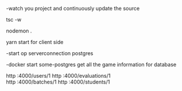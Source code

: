 -watch you project and continuously update the source

tsc -w

nodemon .

yarn start for client side

-start op serverconnection postgres

-docker start some-postgres
get all the game information for database

http :4000/users/1
http :4000/evaluations/1  
http :4000/batches/1
http :4000/students/1

